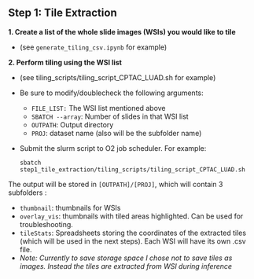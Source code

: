 ## Step 1: Tile Extraction

**1. Create a list of the whole slide images (WSIs) you would like to tile**

* (see `generate_tiling_csv.ipynb` for example)

**2. Perform tiling using the WSI list**

* (see tiling_scripts/tiling_script_CPTAC_LUAD.sh for example)
* Be sure to modify/doublecheck the following arguments:

  * `FILE_LIST:` The WSI list mentioned above
  * `SBATCH --array`: Number of slides in that WSI list
  * `OUTPATH`: Output directory
  * `PROJ`: dataset name (also will be the subfolder name)
* Submit the slurm script to O2 job scheduler. For example:

  ```
  sbatch step1_tile_extraction/tiling_scripts/tiling_script_CPTAC_LUAD.sh
  ```

The output will be stored in `[OUTPATH]/[PROJ]`, which will contain 3 subfolders :

* `thumbnail`: thumbnails for WSIs
* `overlay_vis`: thumbnails with tiled areas highlighted. Can be used for troubleshooting.
* `tileStats`: Spreadsheets storing the coordinates of the extracted tiles (which will be used in the next steps). Each WSI will have its own .csv file.
* *Note: Currently to save storage space I chose not to save tiles as images. Instead the tiles are extracted from WSI during inference*
